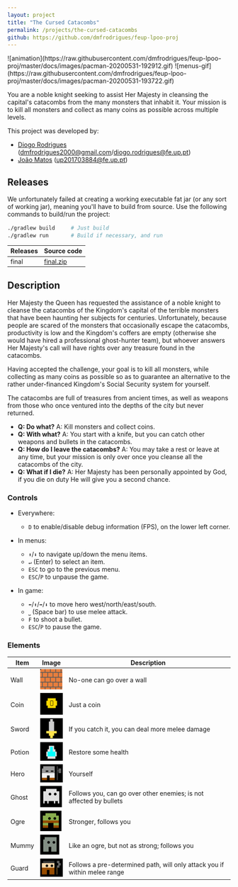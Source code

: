 ```yaml
---
layout: project
title: "The Cursed Catacombs"
permalink: /projects/the-cursed-catacombs
github: https://github.com/dmfrodrigues/feup-lpoo-proj
---
```


<div class="scroll" markdown="1">
![animation](https://raw.githubusercontent.com/dmfrodrigues/feup-lpoo-proj/master/docs/images/pacman-20200531-192912.gif)
![menus-gif](https://raw.githubusercontent.com/dmfrodrigues/feup-lpoo-proj/master/docs/images/pacman-20200531-193722.gif)
</div>

You are a noble knight seeking to assist Her Majesty in cleansing the capital's catacombs from the many monsters that inhabit it. Your mission is to kill all monsters and collect as many coins as possible across multiple levels.

This project was developed by:
- [Diogo Rodrigues](https://github.com/dmfrodrigues) ([dmfrodrigues2000@gmail.com](mailto:dmfrodrigues2000@gmail.com)/[diogo.rodrigues@fe.up.pt](mailto:diogo.rodrigues@fe.up.pt))
- [João Matos](https://github.com/MechJM) ([up201703884@fe.up.pt](mailto:up201703884@fe.up.pt))

## Releases

We unfortunately failed at creating a working executable fat jar (or any sort of working jar), meaning you'll have to build from source.
Use the following commands to build/run the project:
```sh
./gradlew build     # Just build
./gradlew run       # Build if necessary, and run
```

| Releases | Source code                                                                   |
|----------|-------------------------------------------------------------------------------|
| final    | [final.zip](https://github.com/dmfrodrigues/feup-lpoo-proj/archive/final.zip) |

## Description

Her Majesty the Queen has requested the assistance of a noble knight to cleanse the catacombs of the Kingdom's capital of the terrible monsters that have been haunting her subjects for centuries. Unfortunately, because people are scared of the monsters that occasionally escape the catacombs, productivity is low and the Kingdom's coffers are empty (otherwise she would have hired a professional ghost-hunter team), but whoever answers Her Majesty's call will have rights over any treasure found in the catacombs.

Having accepted the challenge, your goal is to kill all monsters, while collecting as many coins as possible so as to guarantee an alternative to the rather under-financed Kingdom's Social Security system for yourself.

The catacombs are full of treasures from ancient times, as well as weapons from those who once ventured into the depths of the city but never returned.

- **Q: Do what?** A: Kill monsters and collect coins.
- **Q: With what?** A: You start with a knife, but you can catch other weapons and bullets in the catacombs.
- **Q: How do I leave the catacombs?** A: You may take a rest or leave at any time, but your mission is only over once you cleanse all the catacombs of the city.
- **Q: What if I die?** A: Her Majesty has been personally appointed by God, if you die on duty He will give you a second chance.

### Controls

- Everywhere:
    - `D` to enable/disable debug information (FPS), on the lower left corner.

- In menus:
    - `⬆`/`⬇` to navigate up/down the menu items.
    - `↵` (Enter) to select an item.
    - `ESC` to go to the previous menu.
    - `ESC`/`P` to unpause the game.

- In game:
    - `⬅`/`⬆`/`➡`/`⬇` to move hero west/north/east/south.
    - `⎵` (Space bar) to use melee attack.
    - `F` to shoot a bullet.
    - `ESC`/`P` to pause the game.

### Elements

| Item      | Image                                                                                                                                         | Description |
|-----------|-----------------------------------------------------------------------------------------------------------------------------------------------|-------------|
| Wall      | ![wall](https://github.com/dmfrodrigues/feup-lpoo-proj/raw/master/docs/images/wall.png)       | No-one can go over a wall |
| Coin      | ![coin](https://github.com/dmfrodrigues/feup-lpoo-proj/raw/master/docs/images/coin.png)       | Just a coin |
| Sword     | ![sword](https://github.com/dmfrodrigues/feup-lpoo-proj/raw/master/docs/images/sword.png)     | If you catch it, you can deal more melee damage |
| Potion    | ![potion](https://github.com/dmfrodrigues/feup-lpoo-proj/raw/master/docs/images/potion.png)   | Restore some health |
| Hero      | ![hero](https://github.com/dmfrodrigues/feup-lpoo-proj/raw/master/docs/images/hero.png)       | Yourself |
| Ghost     | ![ghost](https://github.com/dmfrodrigues/feup-lpoo-proj/raw/master/docs/images/ghost.png)     | Follows you, can go over other enemies; is not affected by bullets |
| Ogre      | ![ogre](https://github.com/dmfrodrigues/feup-lpoo-proj/raw/master/docs/images/ogre.png)       | Stronger, follows you |
| Mummy     | ![mummy](https://github.com/dmfrodrigues/feup-lpoo-proj/raw/master/docs/images/mummy.png)     | Like an ogre, but not as strong; follows you |
| Guard     | ![guard](https://github.com/dmfrodrigues/feup-lpoo-proj/raw/master/docs/images/guard.png)     | Follows a pre-determined path, will only attack you if within melee range |

